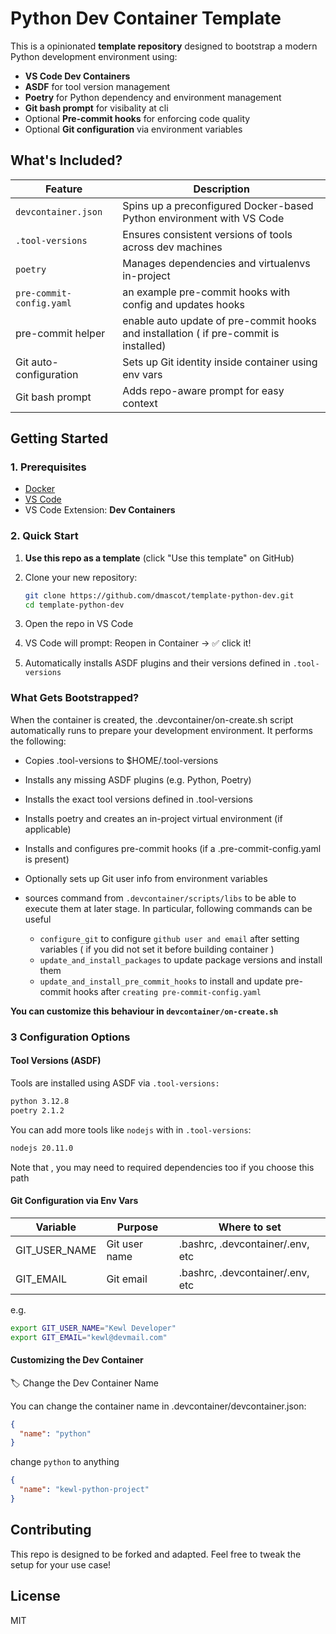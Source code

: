 # Python Dev Container Template

This is a opinionated **template repository** designed to bootstrap a modern Python development environment using:

- **VS Code Dev Containers**
- **ASDF** for tool version management
- **Poetry** for Python dependency and environment management
- **Git bash prompt** for visibality at cli
- Optional **Pre-commit hooks** for enforcing code quality
- Optional **Git configuration** via environment variables

## What's Included?

| Feature                | Description                                                           |
| ---------------------- | --------------------------------------------------------------------- |
| `devcontainer.json`    | Spins up a preconfigured Docker-based Python environment with VS Code |
| `.tool-versions`       | Ensures consistent versions of tools across dev machines              |
| `poetry`               | Manages dependencies and virtualenvs in-project                       |
| `pre-commit-config.yaml`| an example pre-commit hooks with config and updates hooks            |
| pre-commit helper      | enable auto update of pre-commit hooks and installation ( if pre-commit is installed) |
| Git auto-configuration | Sets up Git identity inside container using env vars                  |
| Git bash prompt        | Adds repo-aware prompt for easy context                               |

## Getting Started

### 1. Prerequisites

- [Docker](https://www.docker.com/)
- [VS Code](https://code.visualstudio.com/)
- VS Code Extension: **Dev Containers**

### 2. Quick Start

1. **Use this repo as a template** (click "Use this template" on GitHub)
2. Clone your new repository:

   ```bash
   git clone https://github.com/dmascot/template-python-dev.git
   cd template-python-dev
   ```

3. Open the repo in VS Code

4. VS Code will prompt:
   Reopen in Container → ✅ click it!

5. Automatically installs ASDF plugins and their versions defined in `.tool-versions`

### What Gets Bootstrapped?

When the container is created, the .devcontainer/on-create.sh script automatically runs to prepare your development environment. It performs the following:

- Copies .tool-versions to $HOME/.tool-versions
- Installs any missing ASDF plugins (e.g. Python, Poetry)
- Installs the exact tool versions defined in .tool-versions
- Installs poetry and creates an in-project virtual environment (if applicable)
- Installs and configures pre-commit hooks (if a .pre-commit-config.yaml is present)
- Optionally sets up Git user info from environment variables

- sources command from `.devcontainer/scripts/libs` to be able to execute them at later stage. In particular, following commands can be useful

  - `configure_git` to configure `github user and email` after setting variables ( if you did not set it before building container )
  - `update_and_install_packages` to update package versions and install them
  - `update_and_install_pre_commit_hooks` to install and update pre-commit hooks after `creating pre-commit-config.yaml`

**You can customize this behaviour in `devcontainer/on-create.sh`**

### 3 Configuration Options

#### Tool Versions (ASDF)

Tools are installed using ASDF via `.tool-versions:`

```bash
python 3.12.8
poetry 2.1.2
```

You can add more tools like `nodejs` with in `.tool-versions`:

```bash
nodejs 20.11.0
```

Note that , you may need to required dependencies too if you choose this path

#### Git Configuration via Env Vars

| Variable      | Purpose       | Where to set                     |
| ------------- | ------------- | -------------------------------- |
| GIT_USER_NAME | Git user name | .bashrc, .devcontainer/.env, etc |
| GIT_EMAIL     | Git email     | .bashrc, .devcontainer/.env, etc |

e.g.

```bash
export GIT_USER_NAME="Kewl Developer"
export GIT_EMAIL="kewl@devmail.com"
```

#### Customizing the Dev Container

🏷 Change the Dev Container Name

You can change the container name in .devcontainer/devcontainer.json:

```json
{
  "name": "python"
}
```

change `python` to anything

```json
{
  "name": "kewl-python-project"
}
```

## Contributing

This repo is designed to be forked and adapted. Feel free to tweak the setup for your use case!

## License

MIT
